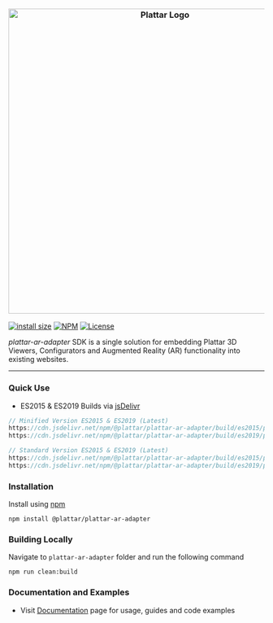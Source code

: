 <h3 align="center">
  <img src="graphics/logo.png?raw=true" alt="Plattar Logo" width="600">
</h3>

[![install size](https://packagephobia.com/badge?p=@plattar/plattar-ar-adapter)](https://packagephobia.com/result?p=@plattar/plattar-ar-adapter)
[![NPM](https://img.shields.io/npm/v/@plattar/plattar-ar-adapter)](https://www.npmjs.com/package/@plattar/plattar-ar-adapter)
[![License](https://img.shields.io/npm/l/@plattar/plattar-ar-adapter)](https://www.npmjs.com/package/@plattar/plattar-ar-adapter)

_plattar-ar-adapter_ SDK is a single solution for embedding Plattar 3D Viewers, Configurators and Augmented Reality (AR) functionality into existing websites.

* * *

### Quick Use

-   ES2015 & ES2019 Builds via [jsDelivr](https://www.jsdelivr.com/)

```javascript
// Minified Version ES2015 & ES2019 (Latest)
https://cdn.jsdelivr.net/npm/@plattar/plattar-ar-adapter/build/es2015/plattar-ar-adapter.min.js
https://cdn.jsdelivr.net/npm/@plattar/plattar-ar-adapter/build/es2019/plattar-ar-adapter.min.js

// Standard Version ES2015 & ES2019 (Latest)
https://cdn.jsdelivr.net/npm/@plattar/plattar-ar-adapter/build/es2015/plattar-ar-adapter.js
https://cdn.jsdelivr.net/npm/@plattar/plattar-ar-adapter/build/es2019/plattar-ar-adapter.js
```

### Installation

Install using [npm](https://www.npmjs.com/package/@plattar/plattar-ar-adapter)

```console
npm install @plattar/plattar-ar-adapter
```

### Building Locally

Navigate to `plattar-ar-adapter` folder and run the following command

```console
npm run clean:build
```

### Documentation and Examples

- Visit [Documentation](https://plattar.github.io/plattar-ar-adapter) page for usage, guides and code examples